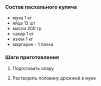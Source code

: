 ### Состав пасхального кулича

- мука 1 кг
- яйца 12 шт
- масло 200 гр
- сахар 1 кг
- изюм 1 кг
- маргарин - 1 пачка

### Шаги приготовления

1. Подготовить опару

1. Растворить половину дрожжей в муке


